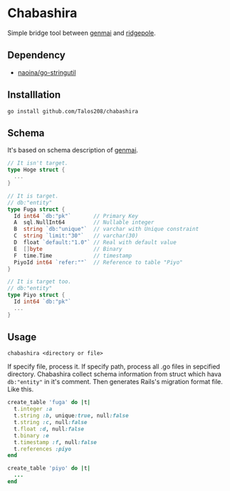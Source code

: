 # Chabashira

Simple bridge tool between [genmai](https://github.com/naoina/genmai) and [ridgepole](https://github.com/winebarrel/ridgepole).

## Dependency

* [naoina/go-stringutil](https://github.com/naoina/go-stringutil.git)

## Installlation

```
go install github.com/Talos208/chabashira
```

## Schema

It's based on schema description of [genmai](https://github.com/naoina/genmai).

```go
// It isn't target.
type Hoge struct {
  ...
}

// It is target.
// db:"entity"
type Fuga struct {
  Id int64 `db:"pk"`       // Primary Key
  A  sql.NullInt64         // Nullable integer
  B  string `db:"unique"`  // varchar with Unique constraint
  C  string `limit:"30"`   // varchar(30)
  D  float `default:"1.0"` // Real with default value
  E  []byte                // Binary
  F  time.Time             // timestamp
  PiyoId int64 `refer:""`  // Reference to table "Piyo"
}

// It is target too.
// db:"entity"
type Piyo struct {
  Id int64 `db:"pk"`
  ...
}

```

## Usage

```
chabashira <directory or file>
```

If specify file, process it. If specify path, process all .go files in sepcified directory.
Chabashira collect schema information from struct which hava `db:"entity"` in it's comment. Then generates Rails's migration format file. Like this.

```ruby
create_table 'fuga' do |t|
  t.integer :a
  t.string :b, unique:true, null:false
  t.string :c, null:false
  t.float :d, null:false
  t.binary :e
  t.timestamp :f, null:false
  t.references :piyo
end

create_table 'piyo' do |t|
  ...
end
```
